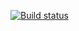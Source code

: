 [![Build status](https://ci.appveyor.com/api/projects/status/8fan4otxsd6l05sr?svg=true)](https://ci.appveyor.com/project/Nikitaram95/seleniumv2)
